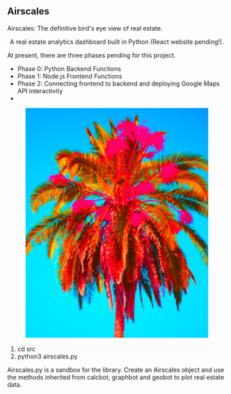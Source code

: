 ## Airscales

Airscales: The definitive bird's eye view of real estate.

<p align="center">
A real estate analytics dashboard built in Python (React website pending!).
  
  At present, there are three phases pending for this project.
 
</p>

 <ul>
    <li> Phase 0: Python Backend Functions </li>
    <li> Phase 1: Node.js Frontend Functions </li>
    <li> Phase 2: Connecting frontend to backend and deploying Google Maps API interactivity <li>
  </ul>
  
<p align="center">
  <img src="assets/arescales.jpg" style="height: 55vw; min-width: 420px;" />
</p>

1. cd src
2. python3 airscales.py

Airscales.py is a sandbox for the library. Create an Airscales object and use the methods inherited from calcbot, graphbot and geobot to plot real estate data.
